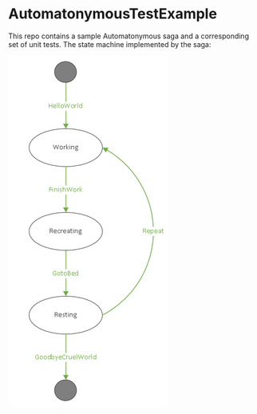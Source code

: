 # AutomatonymousTestExample
This repo contains a sample Automatonymous saga and a corresponding set of unit tests.
The state machine implemented by the saga:

![state_machine_illustration](StateMachineExample/LifeMachine.PNG)
